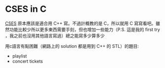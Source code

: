 # CSES in C

[CSES](https://cses.fi/problemset/) 原本應該是適合用 C++ 寫。不過計概教的是 C，所以就用 C 寫寫看吧。雖然功能比較少所以更多東西需要手刻，但也增加一些能力（P.S. 這是我的 first try ，我之前也沒用其他語言寫過）總之能寫多少算多少

用c語言有點困難（網路上的 solution 都是用到 C++ 的 STL）的題目:

- playlist
- concert tickets